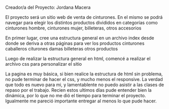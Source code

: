 Creador/a del Proyecto: Jordana Macera

El proyecto será un sitio web de venta de cinturones.
En el mismo se podrá navegar para elegir los distintos productos divididos en categorías como cinturones hombre, cinturones mujer, billeteras, otros accesorios

En primer lugar, cree una estructura general en un archivo index desde donde se deriva a otras páginas para ver los productos
    cinturones caballeros
    citurones damas 
    billeteras
    otros productos 

Luego de realizar la estructura general en html, comencé a realizar el archivo css para personalizar el sitio

La pagina es muy básica, si bien realice la estructura de html sin problema, no pude terminar de hacer el css, y mucho menos el responsive. 
La verdad que todo es nuevo para mi, y lamentablente no puedo asistir a las clases de repaso por el trabajo. Recien estos ultimos días pude entender bien la dinámica, por lo que no me dió el tiempo para terminar el proyecto. 
Igualmente me pareció importante entregar al menos lo que pude hacer.
